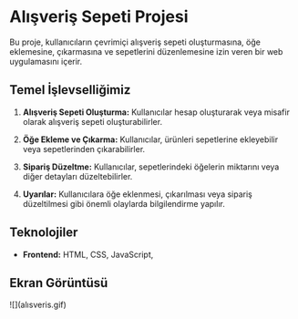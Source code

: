 # Alışveriş Sepeti Projesi

Bu proje, kullanıcıların çevrimiçi alışveriş sepeti oluşturmasına, öğe eklemesine, çıkarmasına ve sepetlerini düzenlemesine izin veren bir web uygulamasını içerir.

## Temel İşlevselliğimiz

1. **Alışveriş Sepeti Oluşturma:** Kullanıcılar hesap oluşturarak veya misafir olarak alışveriş sepeti oluşturabilirler.

2. **Öğe Ekleme ve Çıkarma:** Kullanıcılar, ürünleri sepetlerine ekleyebilir veya sepetlerinden çıkarabilirler.

3. **Sipariş Düzeltme:** Kullanıcılar, sepetlerindeki öğelerin miktarını veya diğer detayları düzeltebilirler.

4. **Uyarılar:** Kullanıcılara öğe eklenmesi, çıkarılması veya sipariş düzeltilmesi gibi önemli olaylarda bilgilendirme yapılır.

## Teknolojiler

- **Frontend:** HTML, CSS, JavaScript, 

<h2>Ekran Görüntüsü</h2>
![](alısveris.gif)

